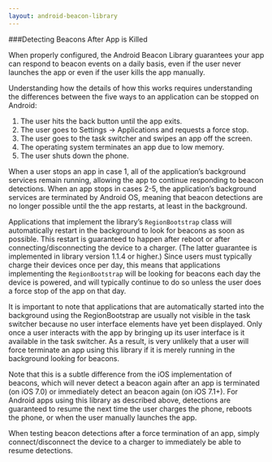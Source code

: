 ```yaml
---
layout: android-beacon-library
---
```


###Detecting Beacons After App is Killed

When properly configured, the Android Beacon Library guarantees your app can respond to beacon events on a daily basis, even if the user never launches the app or even if the user kills the app manually.

Understanding how the details of how this works requires understanding the differences between the five ways to an application can be stopped on Android:

1. The user hits the back button until the app exits.
2. The user goes to Settings -> Applications and requests a force stop.
3. The user goes to the task switcher and swipes an app off the screen.
4. The operating system terminates an app due to low memory.
5. The user shuts down the phone.

When a user stops an app in case 1, all of the application’s background services remain running, allowing the app to continue responding to beacon detections.  When an app stops in cases 2-5, the application’s background services are terminated by Android OS, meaning that beacon detections are no longer possible until the the app restarts, at least in the background.

Applications that implement the library’s `RegionBootstrap` class will automatically restart in the background to look for beacons as soon as possible.  This restart is guaranteed to happen after reboot or after connecting/disconnecting the device to a charger.  (The latter guarantee is implemented in library version 1.1.4 or higher.)  Since users must typically charge their devices once per day, this means that applications implementing the `RegionBootstrap` will be looking for beacons each day the device is powered, and will typically continue to do so unless the user does a force stop of the app on that day.

It is important to note that applications that are automatically started into the background using the RegionBootstrap are usually not visible in the task switcher because no user interface elements have yet been displayed.  Only once a user interacts with the app by bringing up its user interface is it available in the task switcher.  As a result, is very unlikely that a user will force terminate an app using this library if it is merely running in the background looking for beacons.

Note that this is a subtle difference from the iOS implementation of beacons, which will never detect a beacon again after an app is terminated (on iOS 7.0) or immediately detect an beacon again (on iOS 7.1+).  For Android apps using this library as described above, detections are guaranteed to resume the next time the user charges the phone, reboots the phone, or when the user manually launches the app.

When testing beacon detections after a force termination of an app, simply connect/disconnect the device to a charger to immediately be able to resume detections.

